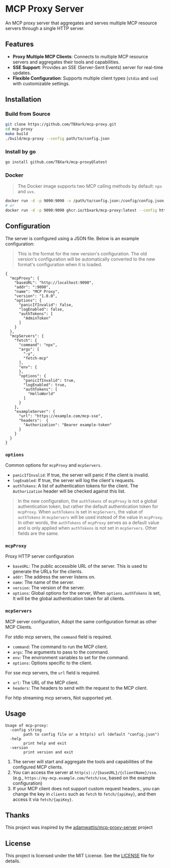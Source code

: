 # MCP Proxy Server

An MCP proxy server that aggregates and serves multiple MCP resource servers through a single HTTP server.

## Features

- **Proxy Multiple MCP Clients**: Connects to multiple MCP resource servers and aggregates their tools and capabilities.
- **SSE Support**: Provides an SSE (Server-Sent Events) server for real-time updates.
- **Flexible Configuration**: Supports multiple client types (`stdio` and `sse`) with customizable settings.

## Installation

### Build from Source

 ```bash
git clone https://github.com/TBXark/mcp-proxy.git
cd mcp-proxy
make build
./build/mcp-proxy --config path/to/config.json
```

### Install by go

```bash
go install github.com/TBXark/mcp-proxy@latest
````

### Docker

> The Docker image supports two MCP calling methods by default: `npx` and `uvx`.
```bash
docker run -d -p 9090:9090 -v /path/to/config.json:/config/config.json ghcr.io/tbxark/mcp-proxy:latest
# or 
docker run -d -p 9090:9090 ghcr.io/tbxark/mcp-proxy:latest --config https://example.com/path/to/config.json
```

## Configuration

The server is configured using a JSON file. Below is an example configuration:
> This is the format for the new version's configuration. The old version's configuration will be automatically converted to the new format's configuration when it is loaded.

```jsonc
{
  "mcpProxy": {
    "baseURL": "http://localhost:9090",
    "addr": ":9090",
    "name": "MCP Proxy",
    "version": "1.0.0",
    "options": {
      "panicIfInvalid": false,
      "logEnabled": false,
      "authTokens": [
        "AdminToken"
      ]
    }
  },
  "mcpServers": {
    "fetch": {
      "command": "npx",
      "args": [
        "-y",
        "fetch-mcp"
      ],
      "env": {
      },
      "options": {
        "panicIfInvalid": true,
        "logEnabled": true,
        "authTokens": [
          "HelloWorld"
        ]
      }
    },
    "exampleServer": {
      "url": "https://example.com/mcp-sse",
      "headers":  {
        "Authorization": "Bearer example-token"
      }
    }
  }
}
```

### **`options`**
Common options for `mcpProxy` and `mcpServers`.

- `panicIfInvalid`: If true, the server will panic if the client is invalid.
- `logEnabled`: If true, the server will log the client's requests.
- `authTokens`: A list of authentication tokens for the client. The `Authorization` header will be checked against this list. 

> In the new configuration, the `authTokens` of `mcpProxy` is not a global authentication token, but rather the default authentication token for `mcpProxy`. When `authTokens` is set in `mcpServers`, the value of `authTokens` in `mcpServers` will be used instead of the value in `mcpProxy`. In other words, the `authTokens` of `mcpProxy` serves as a default value and is only applied when `authTokens` is not set in `mcpServers`.
> Other fields are the same.

### **`mcpProxy`**
Proxy HTTP server configuration
- `baseURL`: The public accessible URL of the server. This is used to generate the URLs for the clients.
- `addr`: The address the server listens on.
- `name`: The name of the server.
- `version`: The version of the server.
- `options`: Global options for the server, When `options.authTokens` is set, It will be the global authentication token for all clients. 

### **`mcpServers`**
MCP server configuration, Adopt the same configuration format as other MCP Clients.

For stdio mcp servers, the `command` field is required.
- `command`: The command to run the MCP client.
- `args`: The arguments to pass to the command.
- `env`: The environment variables to set for the command.
- `options`: Options specific to the client.

For sse mcp servers, the `url` field is required. 
- `url`: The URL of the MCP client.
- `headers`: The headers to send with the request to the MCP client.

For http streaming mcp servers, Not supported yet.

## Usage

```
Usage of mcp-proxy:
  -config string
        path to config file or a http(s) url (default "config.json")
  -help
        print help and exit
  -version
        print version and exit
```
1. The server will start and aggregate the tools and capabilities of the configured MCP clients.
2. You can access the server at `http(s)://{baseURL}/{clientName}/sse`. (e.g., `https://my-mcp.example.com/fetch/sse`, based on the example configuration)
3. If your MCP client does not support custom request headers., you can change the key in `clients` such as `fetch` to `fetch/{apiKey}`, and then access it via `fetch/{apiKey}`.

## Thanks

This project was inspired by the [adamwattis/mcp-proxy-server](https://github.com/adamwattis/mcp-proxy-server) project

## License

This project is licensed under the MIT License. See the [LICENSE](LICENSE) file for details.